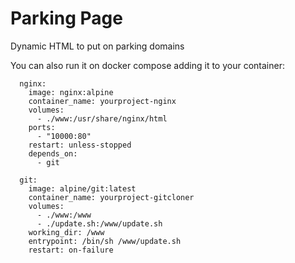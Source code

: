 # Parking Page

Dynamic HTML to put on parking domains

You can also run it on docker compose adding it to your container:

```
  nginx:
    image: nginx:alpine
    container_name: yourproject-nginx
    volumes:
      - ./www:/usr/share/nginx/html
    ports:
      - "10000:80"
    restart: unless-stopped
    depends_on:
      - git

  git:
    image: alpine/git:latest
    container_name: yourproject-gitcloner
    volumes:
      - ./www:/www
      - ./update.sh:/www/update.sh
    working_dir: /www
    entrypoint: /bin/sh /www/update.sh
    restart: on-failure
```
